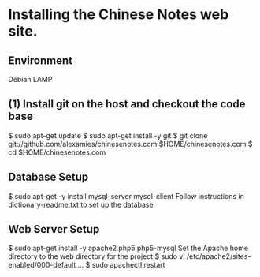 # Installing the Chinese Notes web site.

## Environment
Debian LAMP

## (1) Install git on the host and checkout the code base
$ sudo apt-get update
$ sudo apt-get install -y git
$ git clone git://github.com/alexamies/chinesenotes.com $HOME/chinesenotes.com
$ cd $HOME/chinesenotes.com

## Database Setup
$ sudo apt-get -y install mysql-server mysql-client
Follow instructions in dictionary-readme.txt to set up the database

## Web Server Setup
$ sudo apt-get install -y apache2 php5 php5-mysql
Set the Apache home directory to the web directory for the project
$ sudo vi /etc/apache2/sites-enabled/000-default
...
$ sudo apachectl restart